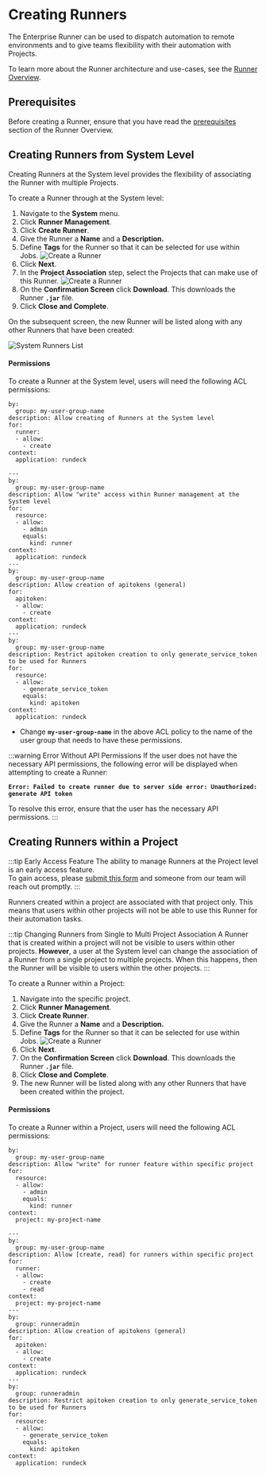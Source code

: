 # Creating Runners

The Enterprise Runner can be used to dispatch automation to remote environments and to give teams flexibility with their automation with Projects.

To learn more about the Runner architecture and use-cases, see the [Runner Overview](/administration/runner/index.md).

## Prerequisites

Before creating a Runner, ensure that you have read the [prerequisites](/administration/runner/index.md#enabling-the-latest-runner-features) section of the Runner Overview.


## Creating Runners from System Level

Creating Runners at the System level provides the flexibility of associating the Runner with multiple Projects.

To create a Runner through at the System level:

1. Navigate to the **System** menu.
2. Click **Runner Management**.
3. Click **Create Runner**.
4. Give the Runner a **Name** and a **Description.**
5. Define **Tags** for the Runner so that it can be selected for use within Jobs.
    ![Create a Runner](/assets/img/create-runner-step-1.png)
6. Click **Next**.
7. In the **Project Association** step, select the Projects that can make use of this Runner.
    ![Create a Runner](/assets/img/create-runner-step-2.png)
8. On the **Confirmation Screen** click **Download**. This downloads the Runner **`.jar`** file.
9. Click **Close and Complete**.

On the subsequent screen, the new Runner will be listed along with any other Runners that have been created:

![System Runners List](/assets/img/system-level-runners-list.png)<br>

#### Permissions
To create a Runner at the System level, users will need the following ACL permissions:
```
by:
  group: my-user-group-name
description: Allow creating of Runners at the System level
for:
  runner:
  - allow:
    - create
context:
  application: rundeck

---
by:
  group: my-user-group-name
description: Allow "write" access within Runner management at the System level
for:
  resource:
  - allow:
    - admin
    equals:
      kind: runner
context:
  application: rundeck
---
by:
  group: my-user-group-name
description: Allow creation of apitokens (general)
for:
  apitoken:
  - allow:
    - create
context:
  application: rundeck
---
by:
  group: my-user-group-name
description: Restrict apitoken creation to only generate_service_token to be used for Runners
for:
  resource:
  - allow:
    - generate_service_token
    equals:
      kind: apitoken
context:
  application: rundeck
```
* Change **`my-user-group-name`** in the above ACL policy to the name of the user group that needs to have these permissions.

:::warning Error Without API Permissions
If the user does not have the necessary API permissions, the following error will be displayed when attempting to create a Runner:

**`Error: Failed to create runner due to server side error: Unauthorized: generate API token`**

To resolve this error, ensure that the user has the necessary API permissions.
:::

## Creating Runners within a Project

:::tip Early Access Feature
The ability to manage Runners at the Project level is an early access feature.  
To gain access, please [submit this form](https://www.pagerduty.com/early-access/) and someone from our team will reach out promptly.
:::

Runners created within a project are associated with that project only. This means that users within other projects will not be able to use this Runner for their automation tasks.

:::tip Changing Runners from Single to Multi Project Association
A Runner that is created within a project will not be visible to users within other projects.
**However**, a user at the System level can change the association of a Runner from a single project to multiple projects.
When this happens, then the Runner will be visible to users within the other projects.
:::

To create a Runner within a Project:

1. Navigate into the specific project.
2. Click **Runner Management**.
3. Click **Create Runner**.
4. Give the Runner a **Name** and a **Description.**
5. Define **Tags** for the Runner so that it can be selected for use within Jobs.
    ![Create a Runner](/assets/img/create-runner-step-1.png)
6. Click **Next**.
7. On the **Confirmation Screen** click **Download**. This downloads the Runner **`.jar`** file.
8. Click **Close and Complete**.
9. The new Runner will be listed along with any other Runners that have been created within the project.

#### Permissions

To create a Runner within a Project, users will need the following ACL permissions:
```
by:
  group: my-user-group-name
description: Allow "write" for runner feature within specific project
for:
  resource:
  - allow:
    - admin
    equals:
      kind: runner
context:
  project: my-project-name

---
by:
  group: my-user-group-name
description: Allow [create, read] for runners within specific project
for:
  runner:
  - allow:
    - create
    - read
context:
  project: my-project-name
---
by:
  group: runneradmin
description: Allow creation of apitokens (general)
for:
  apitoken:
  - allow:
    - create
context:
  application: rundeck
---
by:
  group: runneradmin
description: Restrict apitoken creation to only generate_service_token to be used for Runners
for:
  resource:
  - allow:
    - generate_service_token
    equals:
      kind: apitoken
context:
  application: rundeck
```